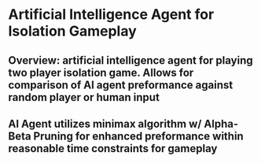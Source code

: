 # Artificial Intelligence Agent for Isolation Gameplay
## Overview: artificial intelligence agent for playing two player isolation game. Allows for comparison of AI agent preformance against random player or human input
## AI Agent utilizes minimax algorithm w/ Alpha-Beta Pruning for enhanced preformance within reasonable time constraints for gameplay
